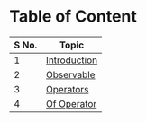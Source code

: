 <h1>Table of Content</h1>

| S No. | Topic                                                                                                                        |
| ----- | ---------------------------------------------------------------------------------------------------------------------------- |
| 1     | <a href="https://github.com/sanjay9616/JavaScript/blob/master/JavaScript-Technologies/RxJS/Introduction.md">Introduction</a> |
| 2     | <a href="https://github.com/sanjay9616/JavaScript/blob/master/JavaScript-Technologies/RxJS/Observable.md">Observable</a>     |
| 3     | <a href="https://github.com/sanjay9616/JavaScript/blob/master/JavaScript-Technologies/RxJS/Operators.md">Operators</a>       |
| 4     | <a href="https://github.com/sanjay9616/JavaScript/blob/master/JavaScript-Technologies/RxJS/Of-Operator.md">Of Operator</a>   |